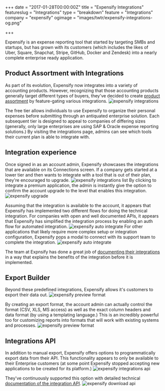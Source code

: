 +++
date = "2017-01-28T00:00:00Z"
title = "Expensify Integrations"
featureslug = "Integrations"
type = "breakdown"
feature = "Integrations"
company = "expensify"
ogimage = "images/twtr/expensify-integrations-og.png"

+++

Expensify is an expense reporting tool that started by targeting SMBs and startups, but has grown with its customers (which includes the likes of Uber, Square, Snapchat, Stripe, GitHub, Docker and Zendesk) into a nearly complete enterprise ready application.

## Product Assortment with Integrations
As part of its evolution, Expensify now integrates into a variety of accounting products. However, recognizing that those accounting products generally target different types of buyers, they've decided to create [product assortment](/features/product-assortment) by feature-gating various integrations.
![expensify integrations](/expensify/images/expensify-integrations.png)

The free tier allows individuals to use Expensify to organize their personal expenses before submitting through an antiquated enterprise solution. Each subsequent tier is designed to appeal to companies of differing sizes (generally, only large enterprises are using SAP & Oracle expense reporting solutions.) By visiting the integrations page, admins can see which tools their current plan is able to integrate with.

## Integration experience
Once signed in as an account admin, Expensify showcases the integrations that are available on its Connections screen. If a company gets started at a lower tier and then wants to integrate with a tool that is out of their plan, they're encouraged to upgrade.
![expensify integrations list](/expensify/images/integrations-list.png)
By clicking to integrate a premium application, the admin is instantly give the option to confirm the account upgrade to the level that enables this integration.
![expensify upgrade](/expensify/images/confirm-upgrade.png)

Assuming that the integration is available to the account, it appears that Expensify has implemented two different flows for doing the technical integration. For companies with open and well documented APIs, it appears that Expensify has simplified the integration process by enabling an auth flow for automated integration.
![expensify auto integrate](/expensify/images/auto-integrate.png)
For other applications that likely require more complex setup or integration configuration, Expensify pops a modal to connect with its support team to complete the integration.
![expensify auto integrate](/expensify/images/request-integration.png)

The team at Expnsify has done a great job of [documenting their integrations](https://docs.expensify.com/integrations) in a way that explains the benefits of the integration before it is implemented.


## Export Builder
Beyond these predefined integrations, Expensify allows it's customers to export their data out.
![expensify preview format](/expensify/images/create-export-format.png)

By creating an export format, the account admin can actually control the format (CSV, XLS, MS access) as well as the exact column headers and data format (by using a templating language.) This is an incredibly powerful too for customizing reports into formats that will work with existing systems and processes.
![expensify preview format](/expensify/images/preview-format.png)


## Integrations API
In addition to manual export, Expensify offers options to programmatically export data from their API. This functionality appears to only be available to their Enterprise customers (at some point Expensify stopped accepting new applications to be created for its platform.)
![expensify integrations api](/expensify/images/integrations-api.png)

They've continuously supported this option with detailed technical [documentation of the integration API](https://integrations.expensify.com/Integration-Server/doc/#export).
![expensify download api](/expensify/images/download-api.png)
